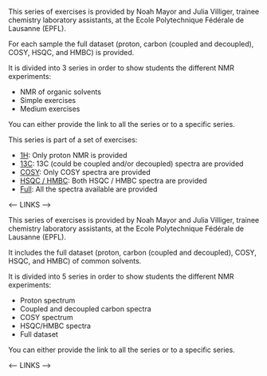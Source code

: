 This series of exercises is provided by Noah Mayor and Julia Villiger, trainee chemistry laboratory assistants, at the Ecole Polytechnique Fédérale de Lausanne (EPFL).

For each sample the full dataset (proton, carbon (coupled and decoupled), COSY, HSQC, and HMBC) is provided.

It is divided into 3 series in order to show students the different NMR experiments:

- NMR of organic solvents
- Simple exercises
- Medium exercises

You can either provide the link to all the series or to a specific series.

This series is part of a set of exercises:

- [1H](https://nmrdata.github.io/nmr-dataset-apprentis-1h/): Only proton NMR is provided
- [13C](https://nmrdata.github.io/nmr-dataset-apprentis-13c/): 13C (could be coupled and/or decoupled) spectra are provided
- [COSY](https://nmrdata.github.io/nmr-dataset-apprentis-cosy/): Only COSY spectra are provided
- [HSQC / HMBC](https://nmrdata.github.io/nmr-dataset-apprentis-hmbc/): Both HSQC / HMBC spectra are provided
- [Full](https://nmrdata.github.io/nmr-dataset-apprentis-full/): All the spectra available are provided

<-- LINKS -->

This series of exercises is provided by Noah Mayor and Julia Villiger, trainee chemistry laboratory assistants, at the Ecole Polytechnique Fédérale de Lausanne (EPFL).

It includes the full dataset (proton, carbon (coupled and decoupled), COSY, HSQC, and HMBC) of common solvents.

It is divided into 5 series in order to show students the different NMR experiments:

- Proton spectrum
- Coupled and decoupled carbon spectra
- COSY spectrum
- HSQC/HMBC spectra
- Full dataset

You can either provide the link to all the series or to a specific series.

<-- LINKS -->
